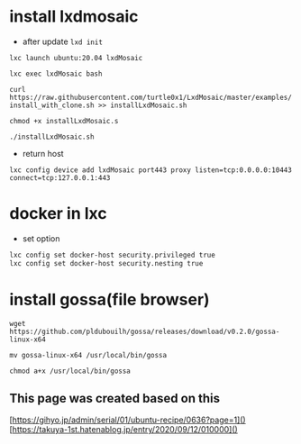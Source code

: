 # install lxdmosaic
- after update
```lxd init```

```lxc launch ubuntu:20.04 lxdMosaic```

```lxc exec lxdMosaic bash```

```curl https://raw.githubusercontent.com/turtle0x1/LxdMosaic/master/examples/install_with_clone.sh >> installLxdMosaic.sh```

```chmod +x installLxdMosaic.s```

```./installLxdMosaic.sh```

- return host

```lxc config device add lxdMosaic port443 proxy listen=tcp:0.0.0.0:10443 connect=tcp:127.0.0.1:443```

# docker in lxc
- set option
```bash
lxc config set docker-host security.privileged true
lxc config set docker-host security.nesting true
```
# install gossa(file browser)
```wget https://github.com/pldubouilh/gossa/releases/download/v0.2.0/gossa-linux-x64```

```mv gossa-linux-x64 /usr/local/bin/gossa```

```chmod a+x /usr/local/bin/gossa```

## This page was created based on this
[https://gihyo.jp/admin/serial/01/ubuntu-recipe/0636?page=1]()
[https://takuya-1st.hatenablog.jp/entry/2020/09/12/010000]()
